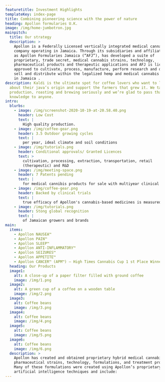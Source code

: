 ```yaml
---
featuretitle: Investment Highlights
templateKey: index-page
title: Combining pioneering science with the power of nature
heading: Apollon formularies U.K.
image: /img/home-jumbotron.jpg
mainpitch:
  title: Our strategy
  description: >
    Apollon is a Federally Licensed vertically integrated medical cannabis
    company operating in Jamaica. Through its subsidiaries and affiliates such
    as Apollon Formularies Jamaica (“AFJ”), has developed a suite of
    proprietary, trade secret, medical cannabis strains, technology,
    pharmaceutical products and therapeutic applications and AFJ is licensed and
    approved to cultivate, process, manufacture, perform research and develop,
    sell and distribute within the legalized hemp and medical cannabis industry
    in Jamaica .
description: Kaldi is the ultimate spot for coffee lovers who want to learn
  about their java’s origin and support the farmers that grew it. We take coffee
  production, roasting and brewing seriously and we’re glad to pass that
  knowledge to anyone.
intro:
  blurbs:
    - image: /img/screenshot-2020-10-19-at-20.58.40.png
      header: Low Cost
      text: |
        High quality production.
    - image: /img/coffee-gear.png
      header: 3.5 Outdoor growing cycles
      text: |
        per year, ideal climate and soil conditions
    - image: /img/tutorials.png
      header: Conditional approvals/ Granted Licences
      text: >
        cultivation, processing, extraction, transportation, retail
        (therapeutic) and R&D
    - image: /img/meeting-space.png
      header: 7 Patents pending
      text: |
        for medical cannibis products for sale with multiyear clinical trials
    - image: /img/coffee-gear.png
      header: Backed by clinical trials
      text: |
        true efficacy of Apollon's cannabis-based medicines is measured   
    - image: /img/tutorials.png
      header: Stong global recognition
      text: |
        of Jamaican growers and brands             
main:
  items:
    - Apollon NAUSEA™
    - Apollon PAIN™
    - Apollon SLEEP™
    - Apollon ANTI-INFLAMMATORY™
    - Apollon SEIZURES™
    - Apollon APPETITE™
    - Apollon CANCER™ (APM™) – High Times Cannabis Cup 1 st Place Winner
  heading: Our Products
  image1:
    alt: A close-up of a paper filter filled with ground coffee
    image: /img/1.png
  image2:
    alt: A green cup of a coffee on a wooden table
    image: /img/2.png
  image3:
    alt: Coffee beans
    image: /img/3.png
  image4:
    alt: Coffee beans
    image: /img/4.png
  image5:
    alt: Coffee beans
    image: /img/5.png
  image6:
    alt: Coffee beans
    image: /img/6.png
  description: >
    Apollon has created and obtained proprietary hybrid medical cannabis
    pharmaceutical strains, technology, formulations, and treatment products.
    Many of these formulations were created using Apollon’s proprietary
    artificial intelligence techniques and include:
---
```

